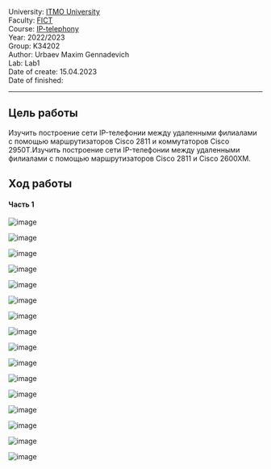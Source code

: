 University: [ITMO University](https://itmo.ru/ru/)  
Faculty: [FICT](https://fict.itmo.ru)  
Course: [IP-telephony](https://github.com/itmo-ict-faculty/ip-telephony)  
Year: 2022/2023  
Group: K34202  
Author: Urbaev Maxim Gennadevich  
Lab: Lab1  
Date of create: 15.04.2023  
Date of finished:   

--- 

## Цель работы
Изучить построение сети IP-телефонии между удаленными филиалами с помощью маршрутизаторов Cisco 2811 и коммутаторов Cisco 2950Т.Изучить построение сети IP-телефонии между удаленными филиалами с помощью маршрутизаторов Cisco 2811 и Cisco 2600XM.

## Ход работы
#### Часть 1
![image](https://user-images.githubusercontent.com/67152968/232216710-1977d94c-9d11-46a4-b5e0-feb5c82a849b.png)

![image](https://user-images.githubusercontent.com/67152968/232210471-5ea221a6-6e41-4dee-8940-a315f615c544.png)

![image](https://user-images.githubusercontent.com/67152968/232210593-c376023f-4482-46bd-ad04-5bbaf6a481f9.png)

![image](https://user-images.githubusercontent.com/67152968/232210695-554ba1ee-1abd-4c5f-a2e5-76ba7fc66d02.png)

![image](https://user-images.githubusercontent.com/67152968/232218457-7b8a1672-30a9-49f1-896f-35fe7b5fd3dd.png)

![image](https://user-images.githubusercontent.com/67152968/232219591-f85923df-3884-4e9c-8bd8-1d190b6b9578.png)

![image](https://user-images.githubusercontent.com/67152968/232219774-78c6c511-78c7-4f3c-b2df-f054ac8b878b.png)

![image](https://user-images.githubusercontent.com/67152968/232221023-d9a4f4b0-cfd2-4c3f-b01e-cb844a739060.png)

![image](https://user-images.githubusercontent.com/67152968/232222035-ade14419-37c5-4ed4-8904-2d754333b7a4.png)

![image](https://user-images.githubusercontent.com/67152968/232222704-bd910934-e872-4774-9307-cea8e2b6052a.png)

![image](https://user-images.githubusercontent.com/67152968/232223045-bb20f9fd-07ea-42c3-ae83-c69463ec8f79.png)

![image](https://user-images.githubusercontent.com/67152968/232223157-54382382-0666-4250-8148-8e61904b2f79.png)

![image](https://user-images.githubusercontent.com/67152968/232223262-e8bd700d-8a2e-48f4-a21b-06ec8cf99565.png)

![image](https://user-images.githubusercontent.com/67152968/232224704-70a39eda-c643-41f5-81a8-9b61d67e93d7.png)

![image](https://user-images.githubusercontent.com/67152968/232224751-4f07a8aa-b257-4173-ad1f-716b94128a13.png)

![image](https://user-images.githubusercontent.com/67152968/232224649-8979163e-194d-4a49-b8b8-adb301bad30f.png)


